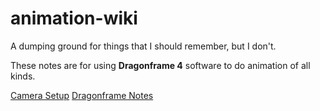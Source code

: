 # animation-wiki

A dumping ground for things that I should remember, but I don't.

These notes are for using **Dragonframe 4** software to do animation of all kinds.

[Camera Setup](camera-setup.md)
[Dragonframe Notes](dragonframe.md)
